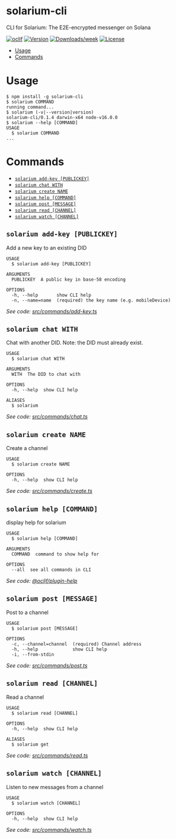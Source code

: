 solarium-cli
============

CLI for Solarium: The E2E-encrypted messenger on Solana

[![oclif](https://img.shields.io/badge/cli-oclif-brightgreen.svg)](https://oclif.io)
[![Version](https://img.shields.io/npm/v/solarium-cli.svg)](https://npmjs.org/package/solarium-cli)
[![Downloads/week](https://img.shields.io/npm/dw/solarium-cli.svg)](https://npmjs.org/package/solarium-cli)
[![License](https://img.shields.io/npm/l/solarium-cli.svg)](https://github.com/dankelleher/solarium/blob/master/package.json)

<!-- toc -->
* [Usage](#usage)
* [Commands](#commands)
<!-- tocstop -->
# Usage
<!-- usage -->
```sh-session
$ npm install -g solarium-cli
$ solarium COMMAND
running command...
$ solarium (-v|--version|version)
solarium-cli/0.1.4 darwin-x64 node-v16.0.0
$ solarium --help [COMMAND]
USAGE
  $ solarium COMMAND
...
```
<!-- usagestop -->
# Commands
<!-- commands -->
* [`solarium add-key [PUBLICKEY]`](#solarium-add-key-publickey)
* [`solarium chat WITH`](#solarium-chat-with)
* [`solarium create NAME`](#solarium-create-name)
* [`solarium help [COMMAND]`](#solarium-help-command)
* [`solarium post [MESSAGE]`](#solarium-post-message)
* [`solarium read [CHANNEL]`](#solarium-read-channel)
* [`solarium watch [CHANNEL]`](#solarium-watch-channel)

## `solarium add-key [PUBLICKEY]`

Add a new key to an existing DID

```
USAGE
  $ solarium add-key [PUBLICKEY]

ARGUMENTS
  PUBLICKEY  A public key in base-58 encoding

OPTIONS
  -h, --help       show CLI help
  -n, --name=name  (required) the key name (e.g. mobileDevice)
```

_See code: [src/commands/add-key.ts](https://github.com/dankelleher/solarium/blob/v0.1.4/src/commands/add-key.ts)_

## `solarium chat WITH`

Chat with another DID. Note: the DID must already exist.

```
USAGE
  $ solarium chat WITH

ARGUMENTS
  WITH  The DID to chat with

OPTIONS
  -h, --help  show CLI help

ALIASES
  $ solarium
```

_See code: [src/commands/chat.ts](https://github.com/dankelleher/solarium/blob/v0.1.4/src/commands/chat.ts)_

## `solarium create NAME`

Create a channel

```
USAGE
  $ solarium create NAME

OPTIONS
  -h, --help  show CLI help
```

_See code: [src/commands/create.ts](https://github.com/dankelleher/solarium/blob/v0.1.4/src/commands/create.ts)_

## `solarium help [COMMAND]`

display help for solarium

```
USAGE
  $ solarium help [COMMAND]

ARGUMENTS
  COMMAND  command to show help for

OPTIONS
  --all  see all commands in CLI
```

_See code: [@oclif/plugin-help](https://github.com/oclif/plugin-help/blob/v3.2.2/src/commands/help.ts)_

## `solarium post [MESSAGE]`

Post to a channel

```
USAGE
  $ solarium post [MESSAGE]

OPTIONS
  -c, --channel=channel  (required) Channel address
  -h, --help             show CLI help
  -i, --from-stdin
```

_See code: [src/commands/post.ts](https://github.com/dankelleher/solarium/blob/v0.1.4/src/commands/post.ts)_

## `solarium read [CHANNEL]`

Read a channel

```
USAGE
  $ solarium read [CHANNEL]

OPTIONS
  -h, --help  show CLI help

ALIASES
  $ solarium get
```

_See code: [src/commands/read.ts](https://github.com/dankelleher/solarium/blob/v0.1.4/src/commands/read.ts)_

## `solarium watch [CHANNEL]`

Listen to new messages from a channel

```
USAGE
  $ solarium watch [CHANNEL]

OPTIONS
  -h, --help  show CLI help
```

_See code: [src/commands/watch.ts](https://github.com/dankelleher/solarium/blob/v0.1.4/src/commands/watch.ts)_
<!-- commandsstop -->
